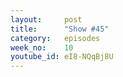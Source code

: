 ```yaml
---
layout:     post
title:      "Show #45"
category:   episodes
week_no:    10
youtube_id: eI8-NQqBj8U
---
```

